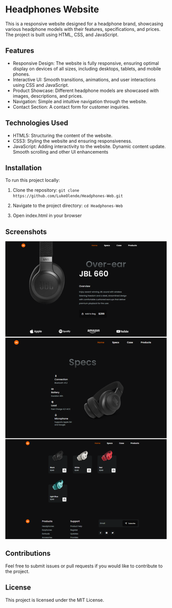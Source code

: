 # Headphones Website

This is a responsive website designed for a headphone brand, showcasing various headphone models with their features, specifications, and prices.
The project is built using HTML, CSS, and JavaScript.

## Features

- Responsive Design: The website is fully responsive, ensuring optimal display on devices of all sizes, including desktops, tablets, and mobile phones.
- Interactive UI: Smooth transitions, animations, and user interactions using CSS and JavaScript.
- Product Showcase: Different headphone models are showcased with images, descriptions, and prices.
- Navigation: Simple and intuitive navigation through the website.
- Contact Section: A contact form for customer inquiries.

## Technologies Used

- HTML5: Structuring the content of the website.
- CSS3: Styling the website and ensuring responsiveness.
- JavaScript: Adding interactivity to the website. Dynamic content update. Smooth scrolling and other UI enhancements

## Installation

To run this project locally:

1. Clone the repository:
   `git clone https://github.com/LukeOlende/Headphones-Web.git`

2. Navigate to the project directory:
   `cd Headphones-Web`

3. Open index.html in your browser

## Screenshots

![Screenshot](img/JBL%20homepage.PNG)
![Screenshot](img/JBL%20specs.PNG)
![Screenshot](img/JBL%20products.PNG)

## Contributions

Feel free to submit issues or pull requests if you would like to contribute to the project.

## License

This project is licensed under the MIT License.
